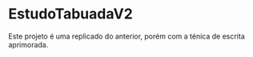 # EstudoTabuadaV2
 Este projeto é uma replicado do anterior, porém com a ténica de escrita aprimorada.
